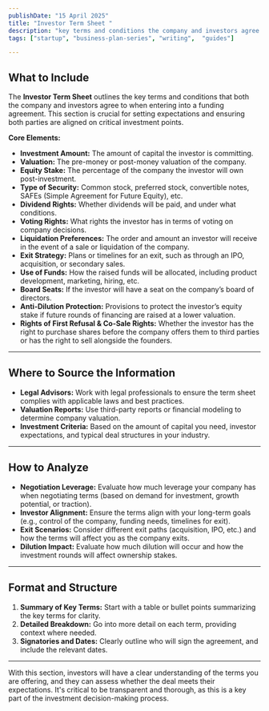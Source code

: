 ```yaml
---
publishDate: "15 April 2025"
title: "Investor Term Sheet "
description: "key terms and conditions the company and investors agree to."
tags: ["startup", "business-plan-series", "writing",  "guides"]

---
```


## **What to Include**
The **Investor Term Sheet** outlines the key terms and conditions that both the company and investors agree to when entering into a funding agreement. This section is crucial for setting expectations and ensuring both parties are aligned on critical investment points.

**Core Elements:**
- **Investment Amount:** The amount of capital the investor is committing.
- **Valuation:** The pre-money or post-money valuation of the company.
- **Equity Stake:** The percentage of the company the investor will own post-investment.
- **Type of Security:** Common stock, preferred stock, convertible notes, SAFEs (Simple Agreement for Future Equity), etc.
- **Dividend Rights:** Whether dividends will be paid, and under what conditions.
- **Voting Rights:** What rights the investor has in terms of voting on company decisions.
- **Liquidation Preferences:** The order and amount an investor will receive in the event of a sale or liquidation of the company.
- **Exit Strategy:** Plans or timelines for an exit, such as through an IPO, acquisition, or secondary sales.
- **Use of Funds:** How the raised funds will be allocated, including product development, marketing, hiring, etc.
- **Board Seats:** If the investor will have a seat on the company’s board of directors.
- **Anti-Dilution Protection:** Provisions to protect the investor’s equity stake if future rounds of financing are raised at a lower valuation.
- **Rights of First Refusal & Co-Sale Rights:** Whether the investor has the right to purchase shares before the company offers them to third parties or has the right to sell alongside the founders.

---

## **Where to Source the Information**
- **Legal Advisors:** Work with legal professionals to ensure the term sheet complies with applicable laws and best practices.
- **Valuation Reports:** Use third-party reports or financial modeling to determine company valuation.
- **Investment Criteria:** Based on the amount of capital you need, investor expectations, and typical deal structures in your industry.

---

## **How to Analyze**
- **Negotiation Leverage:** Evaluate how much leverage your company has when negotiating terms (based on demand for investment, growth potential, or traction).
- **Investor Alignment:** Ensure the terms align with your long-term goals (e.g., control of the company, funding needs, timelines for exit).
- **Exit Scenarios:** Consider different exit paths (acquisition, IPO, etc.) and how the terms will affect you as the company exits.
- **Dilution Impact:** Evaluate how much dilution will occur and how the investment rounds will affect ownership stakes.

---

## **Format and Structure**
1. **Summary of Key Terms:** Start with a table or bullet points summarizing the key terms for clarity.
2. **Detailed Breakdown:** Go into more detail on each term, providing context where needed.
3. **Signatories and Dates:** Clearly outline who will sign the agreement, and include the relevant dates.

---

With this section, investors will have a clear understanding of the terms you are offering, and they can assess whether the deal meets their expectations. It's critical to be transparent and thorough, as this is a key part of the investment decision-making process.

